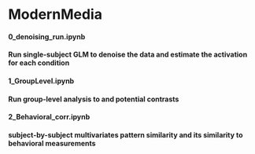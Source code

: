# ModernMedia

#### 0_denoising_run.ipynb
#### Run single-subject GLM to denoise the data and estimate the activation for each condition

#### 1_GroupLevel.ipynb
#### Run group-level analysis to and potential contrasts

#### 2_Behavioral_corr.ipynb
#### subject-by-subject multivariates pattern similarity and its similarity to behavioral measurements